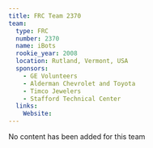 ```yaml
---
title: FRC Team 2370
team:
  type: FRC
  number: 2370
  name: iBots
  rookie_year: 2008
  location: Rutland, Vermont, USA
  sponsors:
    - GE Volunteers
    - Alderman Chevrolet and Toyota
    - Timco Jewelers
    - Stafford Technical Center
  links:
    Website: 
---
```

No content has been added for this team